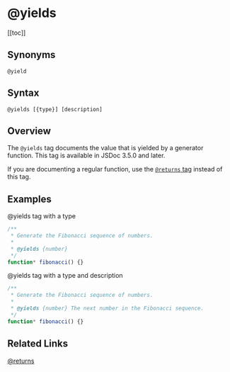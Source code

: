 # @yields

[[toc]]

## Synonyms

`@yield`

## Syntax

`@yields [{type}] [description]`

## Overview

The `@yields` tag documents the value that is yielded by a generator function. This tag is available in JSDoc 3.5.0 and later.

If you are documenting a regular function, use the [`@returns` tag](./returns.md) instead of this tag.

## Examples

@yields tag with a type

```js
/**
 * Generate the Fibonacci sequence of numbers.
 *
 * @yields {number}
 */
function* fibonacci() {}
```

@yields tag with a type and description

```js
/**
 * Generate the Fibonacci sequence of numbers.
 *
 * @yields {number} The next number in the Fibonacci sequence.
 */
function* fibonacci() {}
```

## Related Links

[@returns](./returns.md)
